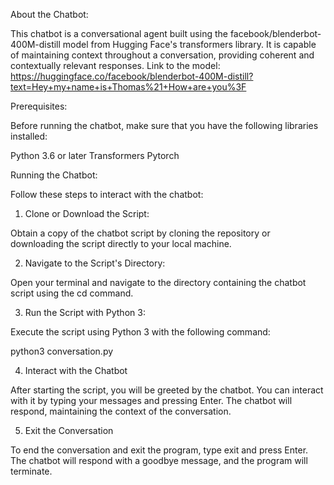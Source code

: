 About the Chatbot:

This chatbot is a conversational agent built using the facebook/blenderbot-400M-distill model from Hugging Face's transformers library. It is capable of maintaining context throughout a conversation, providing coherent and contextually relevant responses.
Link to the model: https://huggingface.co/facebook/blenderbot-400M-distill?text=Hey+my+name+is+Thomas%21+How+are+you%3F

Prerequisites:

Before running the chatbot, make sure that you have the following libraries installed:

Python 3.6 or later
Transformers
Pytorch

Running the Chatbot:

Follow these steps to interact with the chatbot:

1. Clone or Download the Script:

Obtain a copy of the chatbot script by cloning the repository or downloading the script directly to your local machine.

2. Navigate to the Script's Directory:
   
Open your terminal and navigate to the directory containing the chatbot script using the cd command.

3. Run the Script with Python 3:

Execute the script using Python 3 with the following command:

python3 conversation.py

4. Interact with the Chatbot
   
After starting the script, you will be greeted by the chatbot. You can interact with it by typing your messages and pressing Enter. The chatbot will respond, maintaining the context of the conversation.

5. Exit the Conversation
   
To end the conversation and exit the program, type exit and press Enter. The chatbot will respond with a goodbye message, and the program will terminate.


